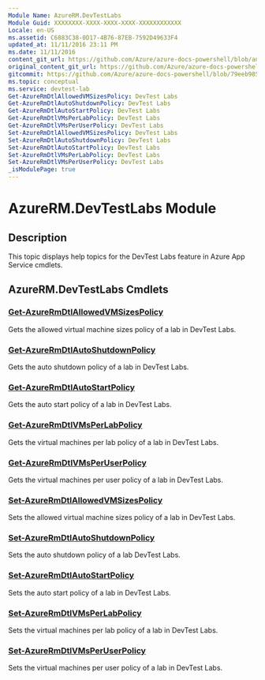 ```yaml
---
Module Name: AzureRM.DevTestLabs
Module Guid: XXXXXXXX-XXXX-XXXX-XXXX-XXXXXXXXXXXX
Locale: en-US
ms.assetid: C6883C38-0D17-4B76-87EB-7592D49633F4
updated_at: 11/11/2016 23:11 PM
ms.date: 11/11/2016
content_git_url: https://github.com/Azure/azure-docs-powershell/blob/anne052617/azureps-cmdlets-docs/ResourceManager/AzureRM.DevTestLabs/v2.1.0/AzureRM.DevTestLabs.md
original_content_git_url: https://github.com/Azure/azure-docs-powershell/blob/anne052617/azureps-cmdlets-docs/ResourceManager/AzureRM.DevTestLabs/v2.1.0/AzureRM.DevTestLabs.md
gitcommit: https://github.com/Azure/azure-docs-powershell/blob/79eeb985ea480979357fb4695832a0c3d29a48bf
ms.topic: conceptual
ms.service: devtest-lab
Get-AzureRmDtlAllowedVMSizesPolicy: DevTest Labs
Get-AzureRmDtlAutoShutdownPolicy: DevTest Labs
Get-AzureRmDtlAutoStartPolicy: DevTest Labs
Get-AzureRmDtlVMsPerLabPolicy: DevTest Labs
Get-AzureRmDtlVMsPerUserPolicy: DevTest Labs
Set-AzureRmDtlAllowedVMSizesPolicy: DevTest Labs
Set-AzureRmDtlAutoShutdownPolicy: DevTest Labs
Set-AzureRmDtlAutoStartPolicy: DevTest Labs
Set-AzureRmDtlVMsPerLabPolicy: DevTest Labs
Set-AzureRmDtlVMsPerUserPolicy: DevTest Labs
_isModulePage: true
---
```


# AzureRM.DevTestLabs Module
## Description
This topic displays help topics for the DevTest Labs feature in Azure App Service cmdlets. 

## AzureRM.DevTestLabs Cmdlets
### [Get-AzureRmDtlAllowedVMSizesPolicy](./Get-AzureRmDtlAllowedVMSizesPolicy.md)
Gets the allowed virtual machine sizes policy of a lab in DevTest Labs.


### [Get-AzureRmDtlAutoShutdownPolicy](./Get-AzureRmDtlAutoShutdownPolicy.md)
Gets the auto shutdown policy of a lab in DevTest Labs.


### [Get-AzureRmDtlAutoStartPolicy](./Get-AzureRmDtlAutoStartPolicy.md)
Gets the auto start policy of a lab in DevTest Labs.


### [Get-AzureRmDtlVMsPerLabPolicy](./Get-AzureRmDtlVMsPerLabPolicy.md)
Gets the virtual machines per lab policy of a lab in DevTest Labs.


### [Get-AzureRmDtlVMsPerUserPolicy](./Get-AzureRmDtlVMsPerUserPolicy.md)
Gets the virtual machines per user policy of a lab in DevTest Labs.


### [Set-AzureRmDtlAllowedVMSizesPolicy](./Set-AzureRmDtlAllowedVMSizesPolicy.md)
Sets the allowed virtual machine sizes policy of a lab in DevTest Labs.


### [Set-AzureRmDtlAutoShutdownPolicy](./Set-AzureRmDtlAutoShutdownPolicy.md)
Sets the auto shutdown policy of a lab DevTest Labs.


### [Set-AzureRmDtlAutoStartPolicy](./Set-AzureRmDtlAutoStartPolicy.md)
Sets the auto start policy of a lab in DevTest Labs.


### [Set-AzureRmDtlVMsPerLabPolicy](./Set-AzureRmDtlVMsPerLabPolicy.md)
Sets the virtual machines per lab policy of a lab in DevTest Labs.


### [Set-AzureRmDtlVMsPerUserPolicy](./Set-AzureRmDtlVMsPerUserPolicy.md)
Sets the virtual machines per user policy of a lab in DevTest Labs.



